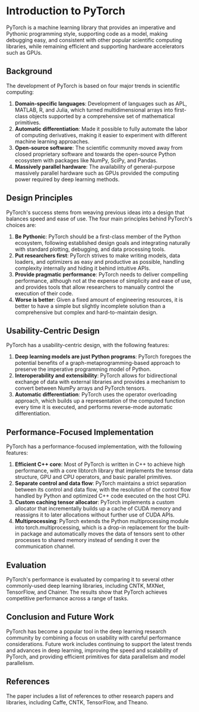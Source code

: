 # Introduction to PyTorch
PyTorch is a machine learning library that provides an imperative and Pythonic programming style, supporting code as a model, making debugging easy, and consistent with other popular scientific computing libraries, while remaining efficient and supporting hardware accelerators such as GPUs.

## Background
The development of PyTorch is based on four major trends in scientific computing:
1. **Domain-specific languages**: Development of languages such as APL, MATLAB, R, and Julia, which turned multidimensional arrays into first-class objects supported by a comprehensive set of mathematical primitives.
2. **Automatic differentiation**: Made it possible to fully automate the labor of computing derivatives, making it easier to experiment with different machine learning approaches.
3. **Open-source software**: The scientific community moved away from closed proprietary software and towards the open-source Python ecosystem with packages like NumPy, SciPy, and Pandas.
4. **Massively parallel hardware**: The availability of general-purpose massively parallel hardware such as GPUs provided the computing power required by deep learning methods.

## Design Principles
PyTorch's success stems from weaving previous ideas into a design that balances speed and ease of use. The four main principles behind PyTorch's choices are:
1. **Be Pythonic**: PyTorch should be a first-class member of the Python ecosystem, following established design goals and integrating naturally with standard plotting, debugging, and data processing tools.
2. **Put researchers first**: PyTorch strives to make writing models, data loaders, and optimizers as easy and productive as possible, handling complexity internally and hiding it behind intuitive APIs.
3. **Provide pragmatic performance**: PyTorch needs to deliver compelling performance, although not at the expense of simplicity and ease of use, and provides tools that allow researchers to manually control the execution of their code.
4. **Worse is better**: Given a fixed amount of engineering resources, it is better to have a simple but slightly incomplete solution than a comprehensive but complex and hard-to-maintain design.

## Usability-Centric Design
PyTorch has a usability-centric design, with the following features:
1. **Deep learning models are just Python programs**: PyTorch foregoes the potential benefits of a graph-metaprogramming-based approach to preserve the imperative programming model of Python.
2. **Interoperability and extensibility**: PyTorch allows for bidirectional exchange of data with external libraries and provides a mechanism to convert between NumPy arrays and PyTorch tensors.
3. **Automatic differentiation**: PyTorch uses the operator overloading approach, which builds up a representation of the computed function every time it is executed, and performs reverse-mode automatic differentiation.

## Performance-Focused Implementation
PyTorch has a performance-focused implementation, with the following features:
1. **Efficient C++ core**: Most of PyTorch is written in C++ to achieve high performance, with a core libtorch library that implements the tensor data structure, GPU and CPU operators, and basic parallel primitives.
2. **Separate control and data flow**: PyTorch maintains a strict separation between its control and data flow, with the resolution of the control flow handled by Python and optimized C++ code executed on the host CPU.
3. **Custom caching tensor allocator**: PyTorch implements a custom allocator that incrementally builds up a cache of CUDA memory and reassigns it to later allocations without further use of CUDA APIs.
4. **Multiprocessing**: PyTorch extends the Python multiprocessing module into torch.multiprocessing, which is a drop-in replacement for the built-in package and automatically moves the data of tensors sent to other processes to shared memory instead of sending it over the communication channel.

## Evaluation
PyTorch's performance is evaluated by comparing it to several other commonly-used deep learning libraries, including CNTK, MXNet, TensorFlow, and Chainer. The results show that PyTorch achieves competitive performance across a range of tasks.

## Conclusion and Future Work
PyTorch has become a popular tool in the deep learning research community by combining a focus on usability with careful performance considerations. Future work includes continuing to support the latest trends and advances in deep learning, improving the speed and scalability of PyTorch, and providing efficient primitives for data parallelism and model parallelism.

## References
The paper includes a list of references to other research papers and libraries, including Caffe, CNTK, TensorFlow, and Theano.